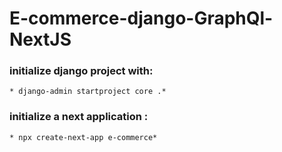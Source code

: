 # E-commerce-django-GraphQl-NextJS  
### initialize django project with:  
`* django-admin startproject core .*`  
### initialize a next application :  
`* npx create-next-app e-commerce*`  

